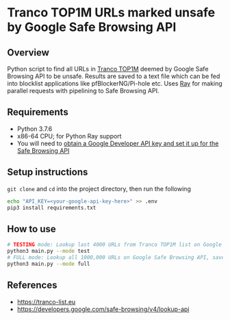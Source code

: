 # Tranco TOP1M URLs marked unsafe by Google Safe Browsing API

## Overview

Python script to find all URLs in [Tranco TOP1M](https://tranco-list.eu) deemed by Google Safe Browsing API to be unsafe. Results are saved to a text file which can be fed into blocklist applications like pfBlockerNG/Pi-hole etc. Uses [Ray](http://www.ray.io/) for making parallel requests with pipelining to Safe Browsing API.

## Requirements

- Python 3.7.6
- x86-64 CPU; for Python Ray support
- You will need to [obtain a Google Developer API key and set it up for the Safe Browsing API](https://developers.google.com/safe-browsing/v4/get-started)

## Setup instructions

`git clone` and `cd` into the project directory, then run the following

```bash
echo "API_KEY=<your-google-api-key-here>" >> .env
pip3 install requirements.txt
```

## How to use

```bash
# TESTING mode: Lookup last 4000 URLs from Tranco TOP1M list on Google Safe Browsing API, save results to text file
python3 main.py --mode test
# FULL mode: Lookup all 1000,000 URLs on Google Safe Browsing API, save results to text file
python3 main.py --mode full
```

## References

- https://tranco-list.eu
- https://developers.google.com/safe-browsing/v4/lookup-api
